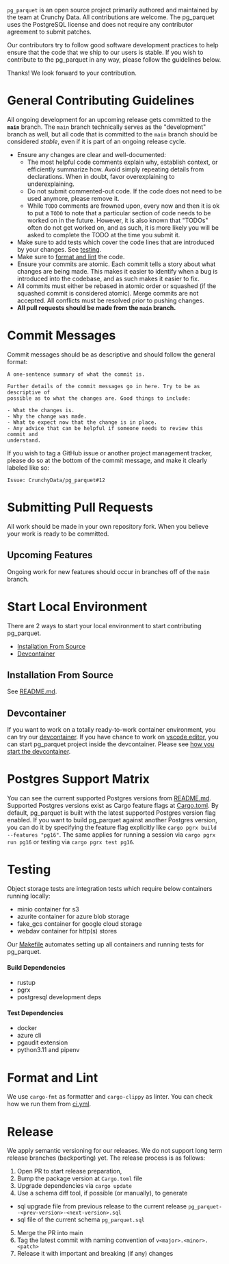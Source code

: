 `pg_parquet` is an open source project primarily authored and
maintained by the team at Crunchy Data. All contributions are welcome. The pg_parquet uses the PostgreSQL license and does not require any contributor agreement to submit patches.

Our contributors try to follow good software development practices to help
ensure that the code that we ship to our users is stable. If you wish to
contribute to the pg_parquet in any way, please follow the guidelines below.

Thanks! We look forward to your contribution.

# General Contributing Guidelines

All ongoing development for an upcoming release gets committed to the
**`main`** branch. The `main` branch technically serves as the "development"
branch as well, but all code that is committed to the `main` branch should be
considered _stable_, even if it is part of an ongoing release cycle.

- Ensure any changes are clear and well-documented:
  - The most helpful code comments explain why, establish context, or efficiently summarize how. Avoid simply repeating details from declarations. When in doubt, favor overexplaining to underexplaining.
  - Do not submit commented-out code. If the code does not need to be used
anymore, please remove it.
  - While `TODO` comments are frowned upon, every now and then it is ok to put a `TODO` to note that a particular section of code needs to be worked on in the future. However, it is also known that "TODOs" often do not get worked on, and as such, it is more likely you will be asked to complete the TODO at the time you submit it.
- Make sure to add tests which cover the code lines that are introduced by your changes. See [testing](#testing).
- Make sure to [format and lint](#format-and-lint) the code.
- Ensure your commits are atomic. Each commit tells a story about what changes
are being made. This makes it easier to identify when a bug is introduced into
the codebase, and as such makes it easier to fix.
- All commits must either be rebased in atomic order or squashed (if the squashed
commit is considered atomic). Merge commits are not accepted. All conflicts must be resolved prior to pushing changes.
- **All pull requests should be made from the `main` branch.**

# Commit Messages

Commit messages should be as descriptive and should follow the general format:

```
A one-sentence summary of what the commit is.

Further details of the commit messages go in here. Try to be as descriptive of
possible as to what the changes are. Good things to include:

- What the changes is.
- Why the change was made.
- What to expect now that the change is in place.
- Any advice that can be helpful if someone needs to review this commit and
understand.
```

If you wish to tag a GitHub issue or another project management tracker, please
do so at the bottom of the commit message, and make it clearly labeled like so:

```
Issue: CrunchyData/pg_parquet#12
```

# Submitting Pull Requests

All work should be made in your own repository fork. When you believe your work
is ready to be committed.

## Upcoming Features

Ongoing work for new features should occur in branches off of the `main`
branch.

# Start Local Environment

There are 2 ways to start your local environment to start contributing pg_parquet.
- [Installation From Source](#installation-from-source)
- [Devcontainer](#devcontainer)

## Installation From Source

See [README.md](README.md#installation-from-source).

## Devcontainer

If you want to work on a totally ready-to-work container environment, you can try our
[devcontainer](.devcontainer/devcontainer.json). If you have chance to work on
[vscode editor](https://code.visualstudio.com), you can start pg_parquet project
inside the devcontainer. Please see [how you start the devcontainer](https://code.visualstudio.com/docs/devcontainers/containers).

# Postgres Support Matrix

You can see the current supported Postgres versions from [README.md](README.md#postgres-support-matrix).
Supported Postgres versions exist as Cargo feature flags at [Cargo.toml](Cargo.toml).
By default, pg_parquet is built with the latest supported Postgres version flag enabled.
If you want to build pg_parquet against another Postgres version, you can do it
by specifying the feature flag explicitly like `cargo pgrx build --features "pg16"`.
The same applies for running a session via `cargo pgrx run pg16` or
testing via `cargo pgrx test pg16`.

# Testing

Object storage tests are integration tests which require below containers running locally:
- minio container for s3
- azurite container for azure blob storage
- fake_gcs container for google cloud storage
- webdav container for http(s) stores

Our [Makefile](Makefile) automates setting up all containers and running tests for pg_parquet.

#### Build Dependencies
- rustup
- pgrx
- postgresql development deps

#### Test Dependencies
- docker
- azure cli
- pgaudit extension
- python3.11 and pipenv

# Format and Lint

We use `cargo-fmt` as formatter and `cargo-clippy` as linter. You can check
how we run them from [ci.yml](.github/workflows/ci.yml).

# Release

We apply semantic versioning for our releases. We do not support long term release branches (backporting) yet.
The release process is as follows:

1. Open PR to start release preparation,
2. Bump the package version at `Cargo.toml` file
3. Upgrade dependencies via `cargo update`
4. Use a schema diff tool, if possible (or manually), to generate
  - sql upgrade file from previous release to the current release `pg_parquet--<prev-version>-<next-version>.sql`
  - sql file of the current schema `pg_parquet.sql`
5. Merge the PR into main
6. Tag the latest commit with naming convention of `v<major>.<minor>.<patch>`
7. Release it with important and breaking (if any) changes
